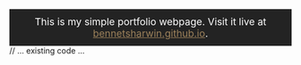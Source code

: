   <main class="main">
    <!-- Intro Message -->
    <div style="background:#232323;color:#fff;text-align:center;padding:0.75rem 0;font-size:1.1rem;">
      This is my simple portfolio webpage. Visit it live at
      <a href="https://bennetsharwin.github.io" style="color:#9b805a;text-decoration:underline;" target="_blank" rel="noopener">bennetsharwin.github.io</a>.
    </div>
// ... existing code ...
